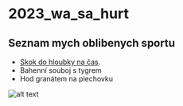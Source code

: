 # 2023_wa_sa_hurt


## Seznam mych oblibenych sportu
- [Skok do hloubky na čas](https://necyklopedie.org/wiki/Skoky_do_hloubky_na_%C4%8Das).
- Bahenní souboj s tygrem
- Hod granátem na plechovku

![alt text](https://images.unsplash.com/photo-1595433707802-6b2626ef1c91?ixlib=rb-4.0.3&ixid=M3wxMjA3fDB8MHxleHBsb3JlLWZlZWR8Mnx8fGVufDB8fHx8fA%3D%3D&w=1000&q=80)

